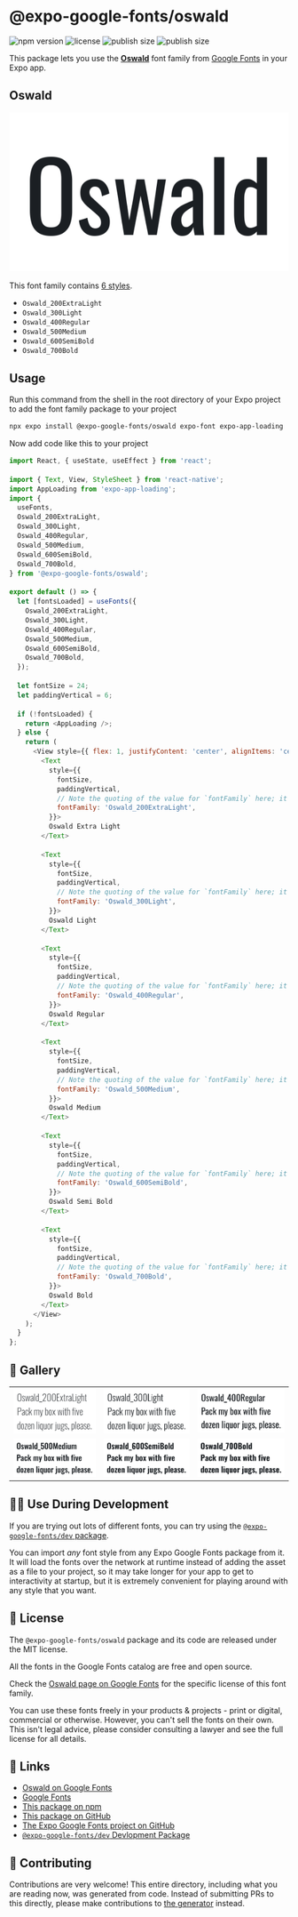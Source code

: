 # @expo-google-fonts/oswald

![npm version](https://flat.badgen.net/npm/v/@expo-google-fonts/oswald)
![license](https://flat.badgen.net/github/license/expo/google-fonts)
![publish size](https://flat.badgen.net/packagephobia/install/@expo-google-fonts/oswald)
![publish size](https://flat.badgen.net/packagephobia/publish/@expo-google-fonts/oswald)

This package lets you use the [**Oswald**](https://fonts.google.com/specimen/Oswald) font family from [Google Fonts](https://fonts.google.com/) in your Expo app.

## Oswald

![Oswald](./font-family.png)

This font family contains [6 styles](#-gallery).

- `Oswald_200ExtraLight`
- `Oswald_300Light`
- `Oswald_400Regular`
- `Oswald_500Medium`
- `Oswald_600SemiBold`
- `Oswald_700Bold`

## Usage

Run this command from the shell in the root directory of your Expo project to add the font family package to your project
```sh
npx expo install @expo-google-fonts/oswald expo-font expo-app-loading
```

Now add code like this to your project
```js
import React, { useState, useEffect } from 'react';

import { Text, View, StyleSheet } from 'react-native';
import AppLoading from 'expo-app-loading';
import {
  useFonts,
  Oswald_200ExtraLight,
  Oswald_300Light,
  Oswald_400Regular,
  Oswald_500Medium,
  Oswald_600SemiBold,
  Oswald_700Bold,
} from '@expo-google-fonts/oswald';

export default () => {
  let [fontsLoaded] = useFonts({
    Oswald_200ExtraLight,
    Oswald_300Light,
    Oswald_400Regular,
    Oswald_500Medium,
    Oswald_600SemiBold,
    Oswald_700Bold,
  });

  let fontSize = 24;
  let paddingVertical = 6;

  if (!fontsLoaded) {
    return <AppLoading />;
  } else {
    return (
      <View style={{ flex: 1, justifyContent: 'center', alignItems: 'center' }}>
        <Text
          style={{
            fontSize,
            paddingVertical,
            // Note the quoting of the value for `fontFamily` here; it expects a string!
            fontFamily: 'Oswald_200ExtraLight',
          }}>
          Oswald Extra Light
        </Text>

        <Text
          style={{
            fontSize,
            paddingVertical,
            // Note the quoting of the value for `fontFamily` here; it expects a string!
            fontFamily: 'Oswald_300Light',
          }}>
          Oswald Light
        </Text>

        <Text
          style={{
            fontSize,
            paddingVertical,
            // Note the quoting of the value for `fontFamily` here; it expects a string!
            fontFamily: 'Oswald_400Regular',
          }}>
          Oswald Regular
        </Text>

        <Text
          style={{
            fontSize,
            paddingVertical,
            // Note the quoting of the value for `fontFamily` here; it expects a string!
            fontFamily: 'Oswald_500Medium',
          }}>
          Oswald Medium
        </Text>

        <Text
          style={{
            fontSize,
            paddingVertical,
            // Note the quoting of the value for `fontFamily` here; it expects a string!
            fontFamily: 'Oswald_600SemiBold',
          }}>
          Oswald Semi Bold
        </Text>

        <Text
          style={{
            fontSize,
            paddingVertical,
            // Note the quoting of the value for `fontFamily` here; it expects a string!
            fontFamily: 'Oswald_700Bold',
          }}>
          Oswald Bold
        </Text>
      </View>
    );
  }
};

```

## 🔡 Gallery


||||
|-|-|-|
|![Oswald_200ExtraLight](./Oswald_200ExtraLight.ttf.png)|![Oswald_300Light](./Oswald_300Light.ttf.png)|![Oswald_400Regular](./Oswald_400Regular.ttf.png)||
|![Oswald_500Medium](./Oswald_500Medium.ttf.png)|![Oswald_600SemiBold](./Oswald_600SemiBold.ttf.png)|![Oswald_700Bold](./Oswald_700Bold.ttf.png)||


## 👩‍💻 Use During Development

If you are trying out lots of different fonts, you can try using the [`@expo-google-fonts/dev` package](https://github.com/expo/google-fonts/tree/master/font-packages/dev#readme).

You can import *any* font style from any Expo Google Fonts package from it. It will load the fonts
over the network at runtime instead of adding the asset as a file to your project, so it may take longer
for your app to get to interactivity at startup, but it is extremely convenient
for playing around with any style that you want.

## 📖 License

The `@expo-google-fonts/oswald` package and its code are released under the MIT license.

All the fonts in the Google Fonts catalog are free and open source.

Check the [Oswald page on Google Fonts](https://fonts.google.com/specimen/Oswald) for the specific license of this font family.

You can use these fonts freely in your products & projects - print or digital, commercial or otherwise. However, you can't sell the fonts on their own. This isn't legal advice, please consider consulting a lawyer and see the full license for all details.

## 🔗 Links

- [Oswald on Google Fonts](https://fonts.google.com/specimen/Oswald)
- [Google Fonts](https://fonts.google.com/)
- [This package on npm](https://www.npmjs.com/package/@expo-google-fonts/oswald)
- [This package on GitHub](https://github.com/expo/google-fonts/tree/master/font-packages/oswald)
- [The Expo Google Fonts project on GitHub](https://github.com/expo/google-fonts)
- [`@expo-google-fonts/dev` Devlopment Package](https://github.com/expo/google-fonts/tree/master/font-packages/dev)

## 🤝 Contributing

Contributions are very welcome! This entire directory, including what you are reading now, was generated from code. Instead of submitting PRs to this directly, please make contributions to [the generator](https://github.com/expo/google-fonts/tree/master/packages/generator) instead.
